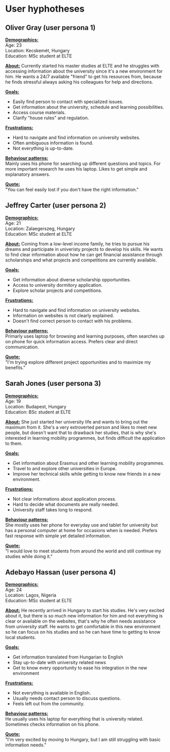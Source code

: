 # User hyphotheses

## Oliver Gray (user persona 1)

<ins>**Demographics:**</ins>   
Age: 23  
Location: Kecskemét, Hungary  
Education: MSc student at ELTE

<ins>**About:**</ins> Currently started his master studies at ELTE and he struggles with accessing information about the university since it's a new environment for him. He wants a 24/7 available "friend" to get his resources from, because he finds stressful always asking his colleagues for help and directions.

<ins>**Goals:**</ins>
- Easily find person to contact with specialized issues.
- Get information about the university, schedule and learning possibilities.
- Access course materials.
- Clarify "house rules" and regulation.

<ins>**Frustrations:**</ins>   
- Hard to navigate and find information on university websites.
- Often ambiguous information is found.
- Not everything is up-to-date.

<ins>**Behaviour patterns:**</ins>   
Mainly uses his phone for searching up different questions and topics. For more important research he uses his laptop. Likes to get simple and explanatory answers.

<ins>**Quote:**</ins>   
"You can feel easily lost if you don't have the right information."

## Jeffrey Carter (user persona 2)

<ins>**Demographics:**</ins>   
Age: 21  
Location: Zalaegerszeg, Hungary  
Education: MSc student at ELTE

<ins>**About:**</ins> Coming from a low-level income family, he tries to pursue his dreams and participate in univeristy projects to develop his skills. He wants to find clear information about how he can get financial assistance through scholarships and what projects and competitions are currently available.

<ins>**Goals:**</ins>
- Get information about diverse scholarship opportunities.
- Access to university dormitory application.
- Explore scholar projects and competitions.

<ins>**Frustrations:**</ins>   
- Hard to navigate and find information on university websites.
- Information on websites is not clearly explained.
- Doesn't find correct person to contact with his problems.

<ins>**Behaviour patterns:**</ins>   
Primarly uses laptop for browsing and learning purposes, often searches up on phone for quick information access. Prefers clear and direct communication.

<ins>**Quote:**</ins>   
"I'm trying explore different project opportunities and to maximize my benefits."

## Sarah Jones (user persona 3)

<ins>**Demographics:**</ins>   
Age: 19  
Location: Budapest, Hungary  
Education: BSc student at ELTE

<ins>**About:**</ins> She just started her university life and wants to bring out the maximum from it. She's a very extroverted person and likes to meet new people, but doesn't want that to drawback her studies, that is why she's interested in learning mobility programmes, but finds difficult the application to them.

<ins>**Goals:**</ins>
- Get information about Erasmus and other learning mobility programmes.
- Travel to and explore other universities in Europe.
- Improve her technical skills while getting to know new friends in a new environment.

<ins>**Frustrations:**</ins>   
- Not clear informations about application process.
- Hard to decide what documents are really needed.
- University staff takes long to respond.

<ins>**Behaviour patterns:**</ins>   
She mostly uses her phone for everyday use and tablet for university but has a personal computer at home for occasions when is needed. Prefers fast response with simple yet detailed information.

<ins>**Quote:**</ins>   
"I would love to meet students from around the world and still continue my studies while doing it."

## Adebayo Hassan (user persona 4)

<ins>**Demographics:**</ins>   
Age: 24  
Location: Lagos, Nigeria  
Education: MSc student at ELTE

<ins>**About:**</ins> He recently arrived in Hungary to start his studies. He's very excited about it, but there is so much new information for him and not everything is clear or available on the websites, that's why he often needs assistance from university staff. He wants to get comfortable in this new environment so he can focus on his studies and so he can have time to getting to know local students.

<ins>**Goals:**</ins>
- Get information translated from Hungarian to English
- Stay up-to-date with university related news
- Get to know every opportunity to ease his integration in the new environment

<ins>**Frustrations:**</ins>   
- Not everything is available in English.
- Usually needs contact person to discuss questions.
- Feels left out from the community.

<ins>**Behaviour patterns:**</ins>   
He usually uses his laptop for everything that is university related. Sometimes checks information on his phone.

<ins>**Quote:**</ins>   
"I'm very excited by moving to Hungary, but I am still struggling with basic information needs."